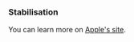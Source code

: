 ### Stabilisation

You can learn more on [Apple's site](https://support.apple.com/en-au/guide/final-cut-pro/verbacf92b/mac).
